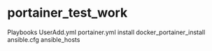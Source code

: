 # portainer_test_work
Playbooks UserAdd.yml portainer.yml install docker_portainer_install  ansible.cfg ansible_hosts
